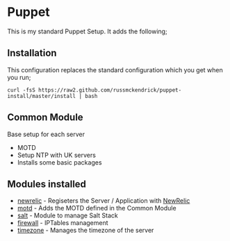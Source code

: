 # Puppet
This is my standard Puppet Setup. It adds the following;

## Installation
This configuration replaces the standard configuration which you get when you run;

`curl -fsS https://raw2.github.com/russmckendrick/puppet-install/master/install | bash`

## Common Module
Base setup for each server

* MOTD  
* Setup NTP with UK servers
* Installs some basic packages

## Modules installed

* [newrelic](https://github.com/fsalum/puppet-newrelic) - Regiseters the Server / Application with [NewRelic](http://newrelic.com)
* [motd](https://github.com/saz/puppet-motd) - Adds the MOTD defined in the Common Module
* [salt](https://github.com/maxchk/puppet-salt) - Module to manage Salt Stack
* [firewall](https://github.com/puppetlabs/puppetlabs-firewall) - IPTables management
* [timezone](https://github.com/BashtonLtd/puppet-timezone) - Manages the timezone of the server
